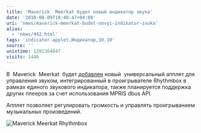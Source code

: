 ```yaml
---
title: 'Maverick  Meerkat будет новый индикатор звука'
date: '2010-08-09T18:40:47+04:00'
uri: 'news/maverick-meerkat-budet-novyi-indikator-zvuka'
alias: 
  - 'news/442.html'
tags: 'indicator-applet,Индикатор,10.10'
source: ''
unixtime: 1281364847
visits: 1446
---
```

В  Maverick  Meerkat  будет [добавлен](http://www.markshuttleworth.com/archives/446) новый  универсальный апплет для управления звуком, интегрированный в проигрывателе Rhythmbox в рамках единого звукового индикатора, также планируется поддержка других плееров за счет использования MPRIS dbus API.

Апплет позволяет регулировать громкость и управлять проигрыванием музыкальных произведений.

![Maverick  Meerkat Rhythmbox](img/2010/08/09/18-00/soundmenu3.jpg)
